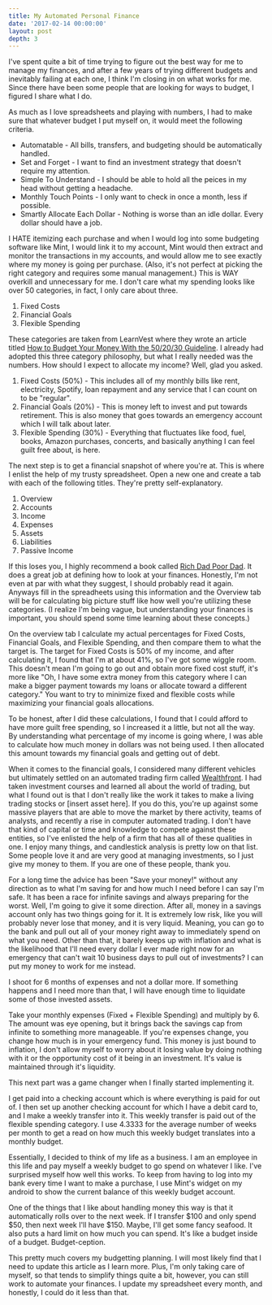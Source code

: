 ```yaml
---
title: My Automated Personal Finance
date: '2017-02-14 00:00:00'
layout: post
depth: 3
---
```


I've spent quite a bit of time trying to figure out the best way for me to manage my finances, and after a few years of trying different budgets and inevitably failing at each one, I think I'm closing in on what works for me. Since there have been some people that are looking for ways to budget, I figured I share what I do.

As much as I love spreadsheets and playing with numbers, I had to make sure that whatever budget I put myself on, it would meet the following criteria.

* Automatable - All bills, transfers, and budgeting should be automatically handled.
* Set and Forget - I want to find an investment strategy that doesn't require my attention.
* Simple To Understand - I should be able to hold all the peices in my head without getting a headache.
* Monthly Touch Points - I only want to check in once a month, less if possible.
* Smartly Allocate Each Dollar - Nothing is worse than an idle dollar. Every dollar should have a job.

I HATE itemizing each purchase and when I would log into some budgeting software like Mint, I would link it to my account, Mint would then extract and monitor the transactions in my accounts, and would allow me to see exactly where my money is going per purchase. (Also, it's not perfect at picking the right category and requires some manual management.) This is WAY overkill and unnecessary for me. I don't care what my spending looks like over 50 categories, in fact, I only care about three.

1. Fixed Costs
2. Financial Goals
3. Flexible Spending

These categories are taken from LearnVest where they wrote an article titled [How to Budget Your Money With the 50/20/30 Guideline](https://www.learnvest.com/knowledge-center/your-ultimate-budget-guideline-the-502030-rule/). I already had adopted this three category philosophy, but what I really needed was the numbers. How should I expect to allocate my income? Well, glad you asked.

1. Fixed Costs (50%) - This includes all of my monthly bills like rent, electricity, Spotify, loan repayment and any service that I can count on to be "regular".
2. Financial Goals (20%) - This is money left to invest and put towards retirement. This is also money that goes towards an emergency account which I will talk about later.
3. Flexible Spending (30%) - Everything that fluctuates like food, fuel, books, Amazon purchases, concerts, and basically anything I can feel guilt free about, is here.

The next step is to get a financial snapshot of where you're at. This is where I enlist the help of my trusty spreadsheet. Open a new one and create a tab with each of the following titles. They're pretty self-explanatory.

1. Overview
2. Accounts
3. Income
4. Expenses
5. Assets
6. Liabilities
7. Passive Income

If this loses you, I highly recommend a book called [Rich Dad Poor Dad](https://www.amazon.com/Rich-Dad-Poor-Teach-Middle-ebook/dp/B0175P82RA/ref=sr_1_1?ie=UTF8&qid=1487082679&sr=8-1&keywords=rich+dad+poor+dad). It does a great job at defining how to look at your finances. Honestly, I'm not even at par with what they suggest, I should probably read it again. Anyways fill in the spreadheets using this information and the Overview tab will be for calculating big picture stuff like how well you're utilizing these categories. (I realize I'm being vague, but understanding your finances is important, you should spend some time learning about these concepts.)

On the overview tab I calculate my actual percentages for Fixed Costs, Financial Goals, and Flexible Spending, and then compare them to what the target is. The target for Fixed Costs is 50% of my income, and after calculating it, I found that I'm at about 41%, so I've got some wiggle room. This doesn't mean I'm going to go out and obtain more fixed cost stuff, it's more like "Oh, I have some extra money from this category where I can make a bigger payment towards my loans or allocate toward a different category." You want to try to minimize fixed and flexible costs while maximizing your financial goals allocations.

To be honest, after I did these calculations, I found that I could afford to have more guilt free spending, so I increased it a little, but not all the way. By understanding what percentage of my income is going where, I was able to calculate how much money in dollars was not being used. I then allocated this amount towards my financial goals and getting out of debt.

When it comes to the financial goals, I considered many different vehicles but ultimately settled on an automated trading firm called [Wealthfront](https://wlth.fr/2hlrDU5). I had taken investment courses and learned all about the world of trading, but what I found out is that I don't really like the work it takes to make a living trading stocks or [insert asset here]. If you do this, you're up against some massive players that are able to move the market by there activity, teams of analysts, and recently a rise in computer automated trading. I don't have that kind of capital or time and knowledge to compete against these entities, so I've enlisted the help of a firm that has all of these qualities in one. I enjoy many things, and candlestick analysis is pretty low on that list. Some people love it and are very good at managing investments, so I just give my money to them. If you are one of these people, thank you.

For a long time the advice has been "Save your money!" without any direction as to what I'm saving for and how much I need before I can say I'm safe. It has been a race for infinite savings and always preparing for the worst. Well, I'm going to give it some direction. After all, money in a savings account only has two things going for it. It is extremely low risk, like you will probably never lose that money, and it is very liquid. Meaning, you can go to the bank and pull out all of your money right away to immediately spend on what you need. Other than that, it barely keeps up with inflation and what is the likelihood that I'll need every dollar I ever made right now for an emergency that can't wait 10 business days to pull out of investments? I can put my money to work for me instead.

I shoot for 6 months of expenses and not a dollar more. If something happens and I need more than that, I will have enough time to liquidate some of those invested assets.

Take your monthly expenses (Fixed + Flexible Spending) and multiply by 6. The amount was eye opening, but it brings back the savings cap from infinite to something more manageable. If you're expenses change, you change how much is in your emergency fund. This money is just bound to inflation, I don't allow myself to worry about it losing value by doing nothing with it or the opportunity cost of it being in an investment. It's value is maintained through it's liquidity.

This next part was a game changer when I finally started implementing it.

I get paid into a checking account which is where everything is paid for out of. I then set up another checking account for which I have a debit card to, and I make a weekly transfer into it. This weekly transfer is paid out of the flexible spending category. I use 4.3333 for the average number of weeks per month to get a read on how much this weekly budget translates into a monthly budget.

Essentially, I decided to think of my life as a business. I am an employee in this life and pay myself a weekly budget to go spend on whatever I like. I've surprised myself how well this works. To keep from having to log into my bank every time I want to make a purchase, I use Mint's widget on my android to show the current balance of this weekly budget account.

One of the things that I like about handling money this way is that it automatically rolls over to the next week. If I transfer $100 and only spend $50, then next week I'll have $150. Maybe, I'll get some fancy seafood. It also puts a hard limit on how much you can spend. It's like a budget inside of a budget. Budget-ception.

This pretty much covers my budgetting planning. I will most likely find that I need to update this article as I learn more. Plus, I'm only taking care of myself, so that tends to simplify things quite a bit, however, you can still work to automate your finances. I update my spreadsheet every month, and honestly, I could do it less than that.